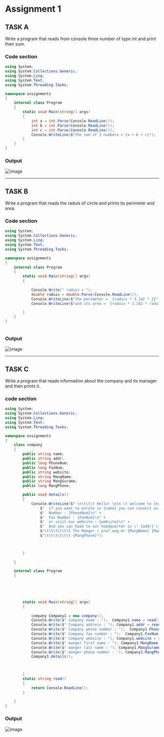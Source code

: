 # Assignment 1

## TASK A

Write a program that reads from console three number of type int and print their sum.

### Code section

``` C#
using System;
using System.Collections.Generic;
using System.Linq;
using System.Text;
using System.Threading.Tasks;

namespace assignments
{
    internal class Program
    {
        static void Main(string[] args)
        {
            int a = int.Parse(Console.ReadLine());
            int b = int.Parse(Console.ReadLine());
            int c = int.Parse(Console.ReadLine());
            Console.WriteLine($"the sum of 3 numbers = {a + b + c}");
        }
    }
}


```
### Output

![image](https://user-images.githubusercontent.com/116801554/198266588-f880d8f7-7bbb-429a-8751-4fed37725781.png)

___________________________________________________________________________

## TASK B

Write a program that reads the raduis of circle and prints its perimeter and area.

### Code section
``` C#
using System;
using System.Collections.Generic;
using System.Linq;
using System.Text;
using System.Threading.Tasks;

namespace assignments
{
    internal class Program
    {
        static void Main(string[] args)
        {
         
            Console.Write(" raduis = ");
            double raduis = double.Parse(Console.ReadLine());
            Console.WriteLine($"the perimeter =  {raduis * 3.142 * 2}");
            Console.WriteLine($"and its area =  {raduis * 3.142 * raduis}");

        }
    }
}
 

```
 ### Output
 ![image](https://user-images.githubusercontent.com/116801554/198271198-30c26489-d6f0-486f-a81f-f1c8ccf07e25.png)
 ____________________________________________________________________________
 ## TASK C
 Write a program that reads information about the company and its manager and then prints it.


### code section
``` C#
using System;
using System.Collections.Generic;
using System.Linq;
using System.Text;
using System.Threading.Tasks;

namespace assignments
{
    class company
    {
        public string name;
        public string addr;
        public long PhoneNum;
        public long FaxNum;
        public string website;
        public string MangName;
        public string MangSurame;
        public long MangPhone;

        public void details()
        {
            Console.WriteLine($" \n\t\t\t Hello! \n\n \t welcome to {name} the biggest technology company in the middle east\n\n" +
                $"  if you want to enrole in {name} you can conatct us via : \n\n" +
                $"  Number : {PhoneNum}\n" +
                $"  Fax Number : {FaxNum}\n" +
                $"  or visit our website : {website}\n" +
                $"  And you can head to our headquarter in \" {addr} \"\n\n " +
                $"\t\t\t\t\t\t The Manger / prof.eng.mr {MangName} {MangSurame} \n" +
                $"\t\t\t\t\t\t {MangPhone}");


           
        }
       
    }

    internal class Program
    {

       
      


        static void Main(string[] args)
        {
           
            company Company1 = new company();
            Console.Write($" Company name : ");  Company1.name = read();
            Console.Write($" Company address : "); Company1.addr = read();
            Console.Write($" Company phone number : ");  Company1.PhoneNum = long.Parse (read());
            Console.Write($" Company fax number : ");  Company1.FaxNum = long.Parse(read());
            Console.Write($" Company website : "); Company1.website = read();
            Console.Write($" manger first name : "); Company1.MangName = read();
            Console.Write($" manger last name : "); Company1.MangSurame = read();
            Console.Write($" manger phone number : "); Company1.MangPhone = long.Parse(read()) ;
            Company1.details();


      
        }
        static string read()
        {
            return Console.ReadLine();
        }
      
    }
}

 ```
 
 ### Output
 ![image](https://user-images.githubusercontent.com/116801554/198300952-4b899f63-89a7-4a3d-b879-f2766df4e20f.png)

 
 
